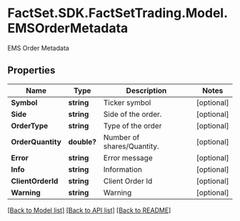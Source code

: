 # FactSet.SDK.FactSetTrading.Model.EMSOrderMetadata
EMS Order Metadata

## Properties

Name | Type | Description | Notes
------------ | ------------- | ------------- | -------------
**Symbol** | **string** | Ticker symbol | [optional] 
**Side** | **string** | Side of the order. | [optional] 
**OrderType** | **string** | Type of the order | [optional] 
**OrderQuantity** | **double?** | Number of shares/Quantity. | [optional] 
**Error** | **string** | Error message | [optional] 
**Info** | **string** | Information | [optional] 
**ClientOrderId** | **string** | Client Order Id | [optional] 
**Warning** | **string** | Warning | [optional] 

[[Back to Model list]](../README.md#documentation-for-models) [[Back to API list]](../README.md#documentation-for-api-endpoints) [[Back to README]](../README.md)

